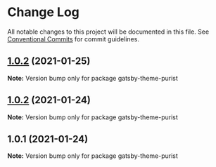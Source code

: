 # Change Log

All notable changes to this project will be documented in this file.
See [Conventional Commits](https://conventionalcommits.org) for commit guidelines.

## [1.0.2](https://github.com/sebsojeda/gatsby-theme-purist/compare/gatsby-theme-purist@1.0.1...gatsby-theme-purist@1.0.2) (2021-01-25)

**Note:** Version bump only for package gatsby-theme-purist





## [1.0.2](https://github.com/sebsojeda/gatsby-theme-purist/compare/gatsby-theme-purist@1.0.1...gatsby-theme-purist@1.0.2) (2021-01-24)

**Note:** Version bump only for package gatsby-theme-purist





## 1.0.1 (2021-01-24)

**Note:** Version bump only for package gatsby-theme-purist
